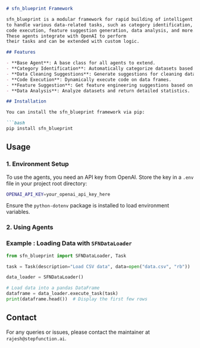 ```md
# sfn_blueprint Framework

sfn_blueprint is a modular framework for rapid building of intelligent agents
to handle various data-related tasks, such as category identification,
code execution, feature suggestion generation, data analysis, and more.
These agents integrate with OpenAI to perform 
their tasks and can be extended with custom logic.

## Features

- **Base Agent**: A base class for all agents to extend.
- **Category Identification**: Automatically categorize datasets based on column names.
- **Data Cleaning Suggestions**: Generate suggestions for cleaning datasets.
- **Code Execution**: Dynamically execute code on data frames.
- **Feature Suggestion**: Get feature engineering suggestions based on your dataset.
- **Data Analysis**: Analyze datasets and return detailed statistics.

## Installation

You can install the sfn_blueprint framework via pip:

```bash
pip install sfn_blueprint
```

## Usage

### 1. Environment Setup

To use the agents, you need an API key from OpenAI. Store the key in a `.env` file in your project root directory:

```bash
OPENAI_API_KEY=your_openai_api_key_here
```

Ensure the `python-dotenv` package is installed to load environment variables.

### 2. Using Agents

### Example : Loading Data with `SFNDataLoader`

```python
from sfn_blueprint import SFNDataLoader, Task

task = Task(description="Load CSV data", data=open("data.csv", "rb"))

data_loader = SFNDataLoader()

# Load data into a pandas DataFrame
dataframe = data_loader.execute_task(task)
print(dataframe.head())  # Display the first few rows
```

## Contact

For any queries or issues, please contact the maintainer at `rajesh@stepfunction.ai`.
```